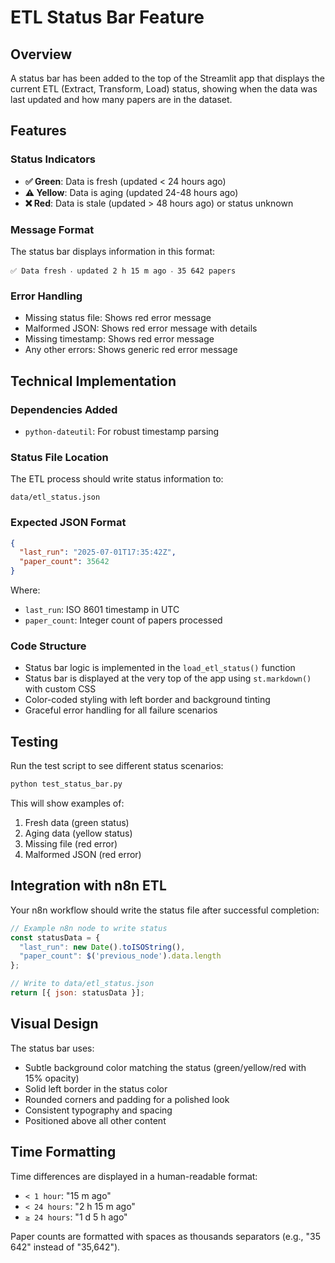 # ETL Status Bar Feature

## Overview

A status bar has been added to the top of the Streamlit app that displays the current ETL (Extract, Transform, Load) status, showing when the data was last updated and how many papers are in the dataset.

## Features

### Status Indicators
- **✅ Green**: Data is fresh (updated < 24 hours ago)
- **⚠️ Yellow**: Data is aging (updated 24-48 hours ago)  
- **❌ Red**: Data is stale (updated > 48 hours ago) or status unknown

### Message Format
The status bar displays information in this format:
```
✅ Data fresh ‧ updated 2 h 15 m ago ‧ 35 642 papers
```

### Error Handling
- Missing status file: Shows red error message
- Malformed JSON: Shows red error message with details
- Missing timestamp: Shows red error message
- Any other errors: Shows generic red error message

## Technical Implementation

### Dependencies Added
- `python-dateutil`: For robust timestamp parsing

### Status File Location
The ETL process should write status information to:
```
data/etl_status.json
```

### Expected JSON Format
```json
{
  "last_run": "2025-07-01T17:35:42Z",
  "paper_count": 35642
}
```

Where:
- `last_run`: ISO 8601 timestamp in UTC
- `paper_count`: Integer count of papers processed

### Code Structure
- Status bar logic is implemented in the `load_etl_status()` function
- Status bar is displayed at the very top of the app using `st.markdown()` with custom CSS
- Color-coded styling with left border and background tinting
- Graceful error handling for all failure scenarios

## Testing

Run the test script to see different status scenarios:
```bash
python test_status_bar.py
```

This will show examples of:
1. Fresh data (green status)
2. Aging data (yellow status) 
3. Missing file (red error)
4. Malformed JSON (red error)

## Integration with n8n ETL

Your n8n workflow should write the status file after successful completion:

```javascript
// Example n8n node to write status
const statusData = {
  "last_run": new Date().toISOString(),
  "paper_count": $('previous_node').data.length
};

// Write to data/etl_status.json
return [{ json: statusData }];
```

## Visual Design

The status bar uses:
- Subtle background color matching the status (green/yellow/red with 15% opacity)
- Solid left border in the status color
- Rounded corners and padding for a polished look
- Consistent typography and spacing
- Positioned above all other content

## Time Formatting

Time differences are displayed in a human-readable format:
- `< 1 hour`: "15 m ago"
- `< 24 hours`: "2 h 15 m ago"  
- `≥ 24 hours`: "1 d 5 h ago"

Paper counts are formatted with spaces as thousands separators (e.g., "35 642" instead of "35,642").
